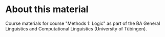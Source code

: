 # About this material

Course materials for course "Methods 1: Logic" as part of the BA General Linguistics and Computational Linguistics (University of Tübingen).
